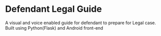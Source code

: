 # Defendant Legal Guide
A visual and voice enabled guide for defendant to prepare for Legal case. Built using Python(Flask) and Android front-end
